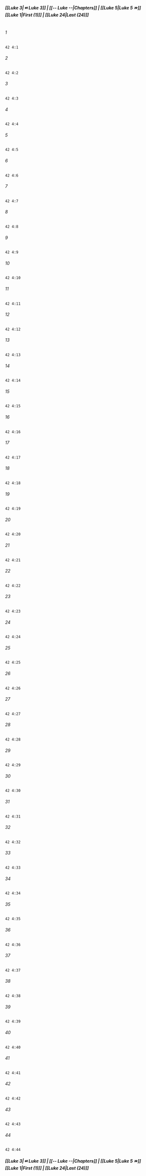 
##### **[[Luke 3|⏪ Luke 3]] | [[-- Luke --|Chapters]] | [[Luke 5|Luke 5 ⏩]]**<br>**[[Luke 1|First (1)]] | [[Luke 24|Last (24)]]**<br><br>

###### 1
``` verse
42 4:1
```
###### 2
``` verse
42 4:2
```
###### 3
``` verse
42 4:3
```
###### 4
``` verse
42 4:4
```
###### 5
``` verse
42 4:5
```
###### 6
``` verse
42 4:6
```
###### 7
``` verse
42 4:7
```
###### 8
``` verse
42 4:8
```
###### 9
``` verse
42 4:9
```
###### 10
``` verse
42 4:10
```
###### 11
``` verse
42 4:11
```
###### 12
``` verse
42 4:12
```
###### 13
``` verse
42 4:13
```
###### 14
``` verse
42 4:14
```
###### 15
``` verse
42 4:15
```
###### 16
``` verse
42 4:16
```
###### 17
``` verse
42 4:17
```
###### 18
``` verse
42 4:18
```
###### 19
``` verse
42 4:19
```
###### 20
``` verse
42 4:20
```
###### 21
``` verse
42 4:21
```
###### 22
``` verse
42 4:22
```
###### 23
``` verse
42 4:23
```
###### 24
``` verse
42 4:24
```
###### 25
``` verse
42 4:25
```
###### 26
``` verse
42 4:26
```
###### 27
``` verse
42 4:27
```
###### 28
``` verse
42 4:28
```
###### 29
``` verse
42 4:29
```
###### 30
``` verse
42 4:30
```
###### 31
``` verse
42 4:31
```
###### 32
``` verse
42 4:32
```
###### 33
``` verse
42 4:33
```
###### 34
``` verse
42 4:34
```
###### 35
``` verse
42 4:35
```
###### 36
``` verse
42 4:36
```
###### 37
``` verse
42 4:37
```
###### 38
``` verse
42 4:38
```
###### 39
``` verse
42 4:39
```
###### 40
``` verse
42 4:40
```
###### 41
``` verse
42 4:41
```
###### 42
``` verse
42 4:42
```
###### 43
``` verse
42 4:43
```
###### 44
``` verse
42 4:44
```

##### **[[Luke 3|⏪ Luke 3]] | [[-- Luke --|Chapters]] | [[Luke 5|Luke 5 ⏩]]**<br>**[[Luke 1|First (1)]] | [[Luke 24|Last (24)]]**
